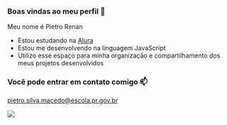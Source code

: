 ### Boas vindas ao meu perfil 💙

Meu nome é Pietro Renan

- Estou estudando na [Alura](https://www.alura.com.br)
- Estou me desenvolvendo na linguagem JavaScript
- Utilizo esse espaço para minha organização e compartilhamento dos meus projetos desenvolvidos

### Você pode entrar em contato comigo 📫

pietro.silva.macedo@escola.pr.gov.br

![](https://media1.tenor.com/m/QFmsA8cMUaIAAAAC/problem-solved.gif)

